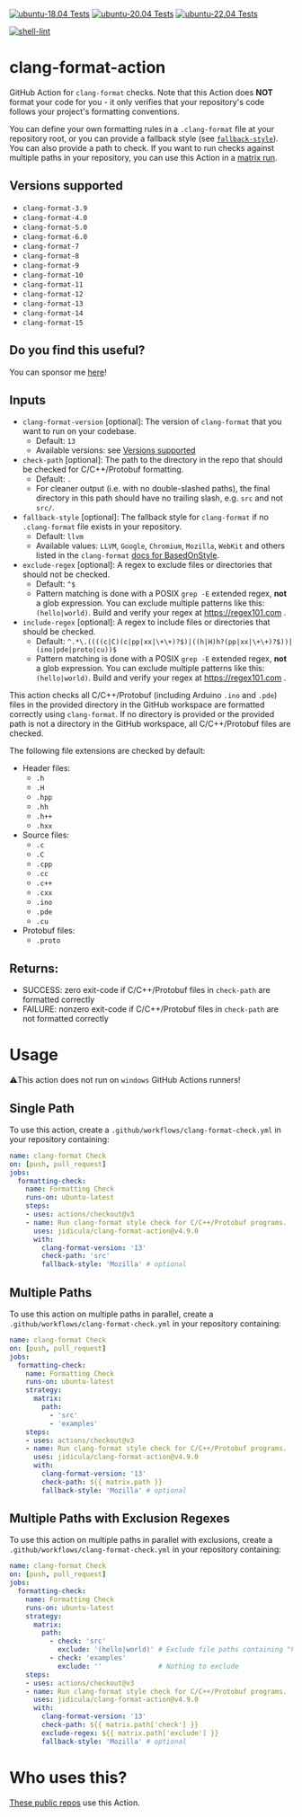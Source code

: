 [![ubuntu-18.04 Tests](https://github.com/jidicula/clang-format-action/actions/workflows/test-ubuntu-18.04.yml/badge.svg)](https://github.com/jidicula/clang-format-action/actions/workflows/test-ubuntu-18.04.yml) [![ubuntu-20.04 Tests](https://github.com/jidicula/clang-format-action/actions/workflows/test-ubuntu-20.04.yml/badge.svg)](https://github.com/jidicula/clang-format-action/actions/workflows/test-ubuntu-20.04.yml) [![ubuntu-22.04 Tests](https://github.com/jidicula/clang-format-action/actions/workflows/test-ubuntu-22.04.yml/badge.svg)](https://github.com/jidicula/clang-format-action/actions/workflows/test-ubuntu-22.04.yml)

[![shell-lint](https://github.com/jidicula/clang-format-action/workflows/shell-lint/badge.svg?branch=main)](https://github.com/jidicula/clang-format-action/actions?query=workflow%3Ashell-lint+branch%3Amain)


# clang-format-action
GitHub Action for `clang-format` checks. Note that this Action does **NOT** format your code for you - it only verifies that your repository's code follows your project's formatting conventions.

You can define your own formatting rules in a `.clang-format` file at your repository root, or you can provide a fallback style (see [`fallback-style`](#inputs)). You can also provide a path to check. If you want to run checks against multiple paths in your repository, you can use this Action in a [matrix run](#multiple-paths).

## Versions supported
* `clang-format-3.9`
* `clang-format-4.0`
* `clang-format-5.0`
* `clang-format-6.0`
* `clang-format-7`
* `clang-format-8`
* `clang-format-9`
* `clang-format-10`
* `clang-format-11`
* `clang-format-12`
* `clang-format-13`
* `clang-format-14`
* `clang-format-15`

## Do you find this useful?

You can sponsor me [here](https://github.com/sponsors/jidicula)!

## Inputs
* `clang-format-version` [optional]: The version of `clang-format` that you want to run on your codebase.
  * Default: `13`
  * Available versions: see [Versions supported](#versions-supported)
* `check-path` [optional]: The path to the directory in the repo that should be checked for C/C++/Protobuf formatting.
  * Default: `.`
  * For cleaner output (i.e. with no double-slashed paths), the final directory in this path should have no trailing slash, e.g. `src` and not `src/`.
* `fallback-style` [optional]: The fallback style for `clang-format` if no `.clang-format` file exists in your repository.
  * Default: `llvm`
  * Available values: `LLVM`, `Google`, `Chromium`, `Mozilla`, `WebKit` and others listed in the `clang-format` [docs for BasedOnStyle](https://clang.llvm.org/docs/ClangFormatStyleOptions.html#configurable-format-style-options).
* `exclude-regex` [optional]: A regex to exclude files or directories that should not be checked.
  * Default: `^$`
  * Pattern matching is done with a POSIX `grep -E` extended regex, **not** a glob expression. You can exclude multiple patterns like this: `(hello|world)`. Build and verify your regex at https://regex101.com .
* `include-regex` [optional]: A regex to include files or directories that should be checked.
  * Default: `^.*\.((((c|C)(c|pp|xx|\+\+)?$)|((h|H)h?(pp|xx|\+\+)?$))|(ino|pde|proto|cu))$`
  * Pattern matching is done with a POSIX `grep -E` extended regex, **not** a glob expression. You can exclude multiple patterns like this: `(hello|world)`. Build and verify your regex at https://regex101.com .

This action checks all C/C++/Protobuf (including Arduino `.ino` and `.pde`) files in the provided directory in the GitHub workspace are formatted correctly using `clang-format`. If no directory is provided or the provided path is not a directory in the GitHub workspace, all C/C++/Protobuf files are checked.

The following file extensions are checked by default:
* Header files:
  * `.h`
  * `.H`
  * `.hpp`
  * `.hh`
  * `.h++`
  * `.hxx `
* Source files:
  * `.c`
  * `.C`
  * `.cpp`
  * `.cc`
  * `.c++`
  * `.cxx`
  * `.ino`
  * `.pde`
  * `.cu`
* Protobuf files:
  * `.proto`

## Returns:

* SUCCESS: zero exit-code if C/C++/Protobuf files in `check-path` are formatted correctly
* FAILURE: nonzero exit-code if C/C++/Protobuf files in `check-path` are not formatted correctly

# Usage

⚠️This action does not run on `windows` GitHub Actions runners!

## Single Path

To use this action, create a `.github/workflows/clang-format-check.yml` in your repository containing:

```yaml
name: clang-format Check
on: [push, pull_request]
jobs:
  formatting-check:
    name: Formatting Check
    runs-on: ubuntu-latest
    steps:
    - uses: actions/checkout@v3
    - name: Run clang-format style check for C/C++/Protobuf programs.
      uses: jidicula/clang-format-action@v4.9.0
      with:
        clang-format-version: '13'
        check-path: 'src'
        fallback-style: 'Mozilla' # optional
```

## Multiple Paths
To use this action on multiple paths in parallel, create a `.github/workflows/clang-format-check.yml` in your repository containing:

```yaml
name: clang-format Check
on: [push, pull_request]
jobs:
  formatting-check:
    name: Formatting Check
    runs-on: ubuntu-latest
    strategy:
      matrix:
        path:
          - 'src'
          - 'examples'
    steps:
    - uses: actions/checkout@v3
    - name: Run clang-format style check for C/C++/Protobuf programs.
      uses: jidicula/clang-format-action@v4.9.0
      with:
        clang-format-version: '13'
        check-path: ${{ matrix.path }}
        fallback-style: 'Mozilla' # optional
```

## Multiple Paths with Exclusion Regexes
To use this action on multiple paths in parallel with exclusions, create a `.github/workflows/clang-format-check.yml` in your repository containing:

```yaml
name: clang-format Check
on: [push, pull_request]
jobs:
  formatting-check:
    name: Formatting Check
    runs-on: ubuntu-latest
    strategy:
      matrix:
        path:
          - check: 'src'
            exclude: '(hello|world)' # Exclude file paths containing "hello" or "world"
          - check: 'examples'
            exclude: ''              # Nothing to exclude
    steps:
    - uses: actions/checkout@v3
    - name: Run clang-format style check for C/C++/Protobuf programs.
      uses: jidicula/clang-format-action@v4.9.0
      with:
        clang-format-version: '13'
        check-path: ${{ matrix.path['check'] }}
        exclude-regex: ${{ matrix.path['exclude'] }}
        fallback-style: 'Mozilla' # optional
```

# Who uses this?

[These public repos](https://github.com/search?o=desc&q=uses%3A+jidicula%2Fclang-format-action+-user%3Ajidicula&s=indexed&type=Code) use this Action.
